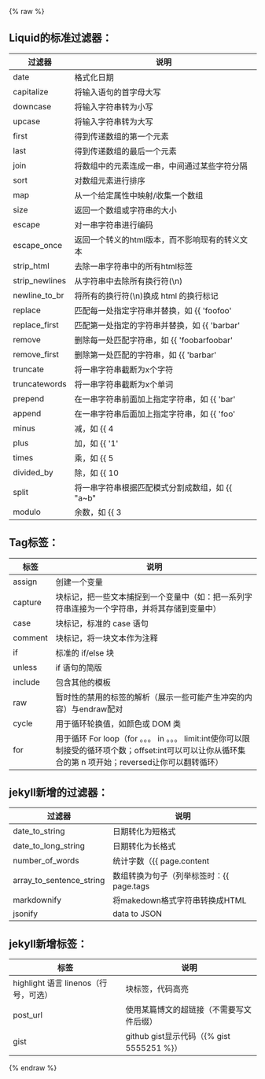 {% raw %}
## Liquid的标准过滤器：

过滤器 | 说明
-----|-----
date | 格式化日期
capitalize | 将输入语句的首字母大写
downcase | 将输入字符串转为小写
upcase | 将输入字符串转为大写
first | 得到传递数组的第一个元素
last | 得到传递数组的最后一个元素
join | 将数组中的元素连成一串，中间通过某些字符分隔
sort | 对数组元素进行排序
map | 从一个给定属性中映射/收集一个数组
size | 返回一个数组或字符串的大小
escape | 对一串字符串进行编码
escape_once | 返回一个转义的html版本，而不影响现有的转义文本
strip_html | 去除一串字符串中的所有html标签
strip_newlines | 从字符串中去除所有换行符(\n)
newline_to_br | 将所有的换行符(\n)换成 html 的换行标记
replace | 匹配每一处指定字符串并替换，如 {{ 'foofoo' | replace:'foo','bar' }} #=> 'barbar'
replace_first | 匹配第一处指定的字符串并替换，如 {{ 'barbar' | replace_first:'bar','foo' }} #=> 'foobar'
remove | 删除每一处匹配字符串，如 {{ 'foobarfoobar' | remove:'foo' }} #=> 'barbar'
remove_first | 删除第一处匹配的字符串，如 {{ 'barbar' | remove_first:'bar' }} #=> 'bar'
truncate | 将一串字符串截断为x个字符
truncatewords | 将一串字符串截断为x个单词
prepend | 在一串字符串前面加上指定字符串，如 {{ 'bar' | prepend:'foo' }} #=> 'foobar'
append | 在一串字符串后面加上指定字符串，如 {{ 'foo' | append:'bar' }} #=> 'foobar'
minus | 减，如 {{ 4 | minus:2 }} #=> 2
plus | 加，如 {{ '1' | plus:'1' }} #=> '11', {{ 1 | plus:1 }} #=> 2
times | 乘，如 {{ 5 | times:4 }} #=> 20
divided_by | 除，如 {{ 10 | divided_by:2 }} #=> 5
split | 将一串字符串根据匹配模式分割成数组，如 {{ "a~b" | split:~ }} #=> \['a','b'\]
modulo | 余数，如 {{ 3 | modulo:2 }} #=> 1


## Tag标签：

标签 | 说明
----|-------
assign | 创建一个变量
capture | 块标记，把一些文本捕捉到一个变量中（如：把一系列字符串连接为一个字符串，并将其存储到变量中）
case | 块标记，标准的 case 语句
comment | 块标记，将一块文本作为注释
if | 标准的 if/else 块
unless | if 语句的简版
include | 包含其他的模板
raw | 暂时性的禁用的标签的解析（展示一些可能产生冲突的内容）与endraw配对
cycle | 用于循环轮换值，如颜色或 DOM 类
for | 用于循环 For loop（for 。。。 in 。。。  limit:int使你可以限制接受的循环项个数；offset:int可以可以让你从循环集合的第 n 项开始；reversed让你可以翻转循环）

## jekyll新增的过滤器：

过滤器 | 说明
-----|-----
date_to_string | 日期转化为短格式
date_to_long_string | 日期转化为长格式
number_of_words | 统计字数（{{ page.content | number_of_words }}）
array_to_sentence_string | 数组转换为句子（列举标签时：{{ page.tags | array_to_sentence_string }}）
markdownify | 将makedown格式字符串转换成HTML
jsonify | data to JSON


## jekyll新增标签：

标签 | 说明
-----|-----
highlight 语言 linenos（行号，可选）| 块标签，代码高亮 
post_url | 使用某篇博文的超链接（不需要写文件后缀）
gist | github gist显示代码（{% gist 5555251 %}）

{% endraw %}

